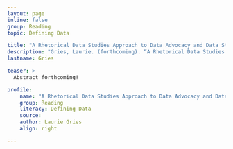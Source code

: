 ```yaml
---
layout: page
inline: false
group: Reading
topic: Defining Data

title: "A Rhetorical Data Studies Approach to Data Advocacy and Data Storytelling"
description: "Gries, Laurie. (forthcoming). “A Rhetorical Data Studies Approach to Data Advocacy and Data Storytelling.” (Will be Creative Commons CC-BY)."
lastname: Gries

teaser: >
  Abstract forthcoming!

profile:
    name: "A Rhetorical Data Studies Approach to Data Advocacy and Data Storytelling"
    group: Reading
    literacy: Defining Data
    source: 
    author: Laurie Gries
    align: right

---
```


